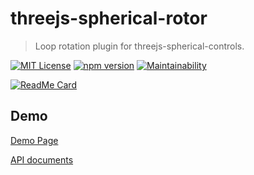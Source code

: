 # threejs-spherical-rotor

> Loop rotation plugin for threejs-spherical-controls.

[![MIT License](http://img.shields.io/badge/license-MIT-blue.svg?style=flat)](LICENSE)
[![npm version](https://badge.fury.io/js/@masatomakino%2Fthreejs-spherical-rotor.svg)](https://badge.fury.io/js/@masatomakino%2Fthreejs-spherical-rotor)
[![Maintainability](https://api.codeclimate.com/v1/badges/c4476aea7e111a52ac1d/maintainability)](https://codeclimate.com/github/MasatoMakino/threejs-spherical-rotor/maintainability)

[![ReadMe Card](https://github-readme-stats.vercel.app/api/pin/?username=MasatoMakino&repo=threejs-spherical-rotor)](https://github.com/MasatoMakino/threejs-spherical-rotor)

## Demo

[Demo Page](https://masatomakino.github.io/threejs-spherical-rotor/demo/)

[API documents](https://masatomakino.github.io/threejs-spherical-rotor/api/index.html)
